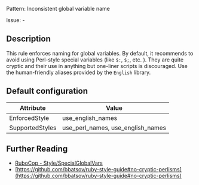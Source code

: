 Pattern: Inconsistent global variable name

Issue: -

## Description

This rule enforces naming for global variables. By default, it recommends to avoid using Perl-style special variables (like `$:`, `$;`, etc. ). They are quite cryptic and their use in anything but one-liner scripts is discouraged. Use the human-friendly aliases provided by the `English` library.

## Default configuration

Attribute | Value
--- | ---
EnforcedStyle | use_english_names
SupportedStyles | use_perl_names, use_english_names

## Further Reading

* [RuboCop - Style/SpecialGlobalVars](https://rubocop.readthedocs.io/en/latest/cops_style/#stylespecialglobalvars)
* [https://github.com/bbatsov/ruby-style-guide#no-cryptic-perlisms](https://github.com/bbatsov/ruby-style-guide#no-cryptic-perlisms)
